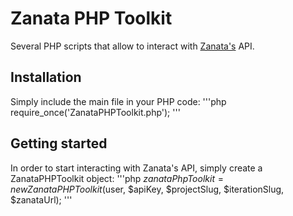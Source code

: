 Zanata PHP Toolkit
==================

Several PHP scripts that allow to interact with [Zanata's](https://github.com/zanata/zanata) API.

Installation
------------

Simply include the main file in your PHP code:
'''php
require_once('ZanataPHPToolkit.php');
'''

Getting started
---------------

In order to start interacting with Zanata's API, simply create a ZanataPHPToolkit object:
'''php
$zanataPhpToolkit = new ZanataPHPToolkit($user, $apiKey, $projectSlug, $iterationSlug, $zanataUrl);
'''

